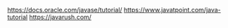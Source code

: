 https://docs.oracle.com/javase/tutorial/
https://www.javatpoint.com/java-tutorial
https://javarush.com/
